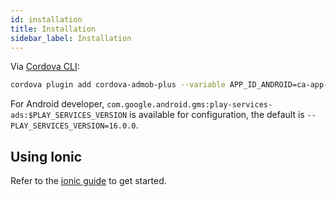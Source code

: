 ```yaml
---
id: installation
title: Installation
sidebar_label: Installation
---
```


Via [Cordova CLI](https://www.npmjs.com/package/cordova):

```sh
cordova plugin add cordova-admob-plus --variable APP_ID_ANDROID=ca-app-pub-xxx~xxx --variable APP_ID_IOS=ca-app-pub-xxx~xxx
```

For Android developer, `com.google.android.gms:play-services-ads:$PLAY_SERVICES_VERSION` is available for configuration, the default is `--PLAY_SERVICES_VERSION=16.0.0`.


## Using Ionic

Refer to the [ionic guide](ionic.md) to get started.
